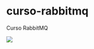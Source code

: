 # curso-rabbitmq
Curso RabbitMQ

<img src="https://miro.medium.com/max/936/1*OVeZ2pRMbcEQL0N3vMYpGA.png"> 


